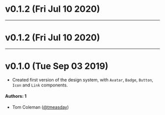 # v0.1.2 (Fri Jul 10 2020)



---

# v0.1.2 (Fri Jul 10 2020)



---

# v0.1.0 (Tue Sep 03 2019)

- Created first version of the design system, with `Avatar`, `Badge`, `Button`, `Icon` and `Link` components.

#### Authors: 1

- Tom Coleman ([@tmeasday](https://github.com/tmeasday))
